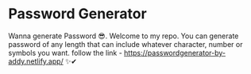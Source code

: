# Password Generator
Wanna generate Password 😎.
Welcome to my repo. You can generate password of any length that can include whatever character, number or symbols you want.
follow the link - https://passwordgenerator-by-addy.netlify.app/ 
✨✔
